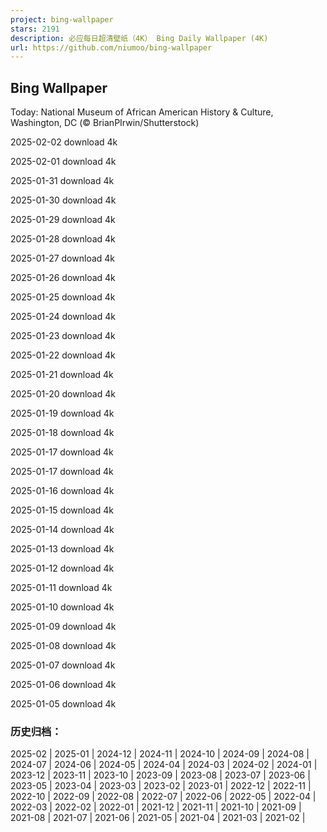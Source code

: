 ```yaml
---
project: bing-wallpaper
stars: 2191
description: 必应每日超清壁纸（4K） Bing Daily Wallpaper (4K)
url: https://github.com/niumoo/bing-wallpaper
---
```


Bing Wallpaper
--------------

Today: National Museum of African American History & Culture, Washington, DC (© BrianPIrwin/Shutterstock)

2025-02-02 download 4k

2025-02-01 download 4k

2025-01-31 download 4k

2025-01-30 download 4k

2025-01-29 download 4k

2025-01-28 download 4k

2025-01-27 download 4k

2025-01-26 download 4k

2025-01-25 download 4k

2025-01-24 download 4k

2025-01-23 download 4k

2025-01-22 download 4k

2025-01-21 download 4k

2025-01-20 download 4k

2025-01-19 download 4k

2025-01-18 download 4k

2025-01-17 download 4k

2025-01-17 download 4k

2025-01-16 download 4k

2025-01-15 download 4k

2025-01-14 download 4k

2025-01-13 download 4k

2025-01-12 download 4k

2025-01-11 download 4k

2025-01-10 download 4k

2025-01-09 download 4k

2025-01-08 download 4k

2025-01-07 download 4k

2025-01-06 download 4k

2025-01-05 download 4k

### 历史归档：

2025-02 | 2025-01 | 2024-12 | 2024-11 | 2024-10 | 2024-09 | 2024-08 | 2024-07 | 2024-06 | 2024-05 | 2024-04 | 2024-03 | 2024-02 | 2024-01 | 2023-12 | 2023-11 | 2023-10 | 2023-09 | 2023-08 | 2023-07 | 2023-06 | 2023-05 | 2023-04 | 2023-03 | 2023-02 | 2023-01 | 2022-12 | 2022-11 | 2022-10 | 2022-09 | 2022-08 | 2022-07 | 2022-06 | 2022-05 | 2022-04 | 2022-03 | 2022-02 | 2022-01 | 2021-12 | 2021-11 | 2021-10 | 2021-09 | 2021-08 | 2021-07 | 2021-06 | 2021-05 | 2021-04 | 2021-03 | 2021-02 |
